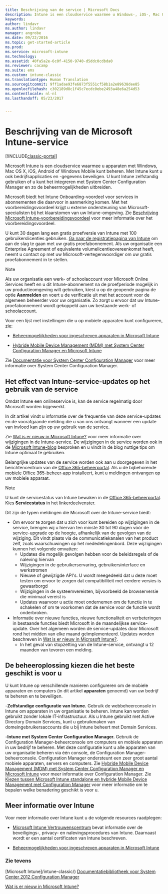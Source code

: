 ```yaml
---
title: Beschrijving van de service | Microsoft Docs
description: Intune is een cloudservice waarmee u Windows-, iOS-, Mac OS X-, Android- en Windows Mobile-apparaten kunt beheren.
keywords: 
author: lindavr
ms.author: lindavr
manager: angrobe
ms.date: 09/22/2016
ms.topic: get-started-article
ms.prod: 
ms.service: microsoft-intune
ms.technology: 
ms.assetid: 40fa5a2e-6c0f-4150-9740-d5ddc0cdbda0
ms.reviewer: cacamp
ms.suite: ems
ms.custom: intune-classic
ms.translationtype: Human Translation
ms.sourcegitcommit: 9ff1adae93fe6873f5551cf58b1a2e89638dee85
ms.openlocfilehash: c302189d8c1f45c7ecdc0ebe2493a48e6a254d53
ms.contentlocale: nl-nl
ms.lasthandoff: 05/23/2017


---
```


# <a name="microsoft-intune-service-description"></a>Beschrijving van de Microsoft Intune-service

[!INCLUDE[classic-portal](../includes/classic-portal.md)]

Microsoft Intune is een cloudservice waarmee u apparaten met Windows, Mac OS X, iOS, Android of Windows Mobile kunt beheren. Met Intune kunt u ook bedrijfsapplicaties en -gegevens beveiligen. U kunt Intune zelfstandig gebruiken of u kunt het integreren met System Center Configuration Manager en zo de beheermogelijkheden uitbreiden.

Microsoft biedt het Intune Onboarding-voordeel voor services in abonnementen die daarvoor in aanmerking komen. Met het voorbereidingsvoordeel krijgt u externe ondersteuning van Microsoft-specialisten bij het klaarstomen van uw Intune-omgeving. Zie [Beschrijving Microsoft Intune-voorbereidingsvoordeel](http://go.microsoft.com/fwlink/?LinkId=619281) voor meer informatie over het voorbereidingsvoordeel.

U kunt 30 dagen lang een gratis proefversie van Intune met 100 gebruikerslicenties gebruiken. [Ga naar de registratiepagina van Intune](https://www.microsoft.com/server-cloud/products/microsoft-intune/) om aan de slag te gaan met uw gratis proefabonnement. Als uw organisatie een Enterprise Agreement of equivalente volumelicentieovereenkomst heeft, neemt u contact op met uw Microsoft-vertegenwoordiger om uw gratis proefabonnement in te stellen.

> [!NOTE]
> Als uw organisatie een werk- of schoolaccount voor Microsoft Online Services heeft en u dit Intune-abonnement na de proefperiode mogelijk in uw productieomgeving wilt gebruiken, kiest u op de geopende pagina de optie **Aanmelden** en voert u de verificatie uit met het account voor de algemeen beheerder voor uw organisatie. Zo zorgt u ervoor dat uw Intune-proefabonnement wordt gekoppeld aan uw bestaande werk- of schoolaccount.

Voor een lijst met instellingen die u op mobiele apparaten kunt configureren, zie:

-   [Beheermogelijkheden voor ingeschreven apparaten in Microsoft Intune](/intune-classic/get-started/mobile-device-management-capabilities-in-microsoft-intune)

-   [Hybride Mobile Device Management (MDM) met System Center Configuration Manager en Microsoft Intune](https://technet.microsoft.com/library/mt627883.aspx)

Zie [Documentatie voor System Center Configuration Manager](https://technet.microsoft.com/library/mt346023.aspx) voor meer informatie over System Center Configuration Manager.

## <a name="learn-how-intune-service-updates-affect-you"></a>Het effect van Intune-service-updates op het gebruik van de service
Omdat Intune een onlineservice is, kan de service regelmatig door Microsoft worden bijgewerkt.

In dit artikel vindt u informatie over de frequentie van deze service-updates en de voorafgaande melding die u van ons ontvangt wanneer een update van invloed kan zijn op uw gebruik van de service.

Zie [Wat is er nieuw in Microsoft Intune?](/intune-classic/deploy-use/whats-new-in-microsoft-intune) voor meer informatie over wijzigingen in de Intune-service. De wijzigingen in de service worden ook in de [Microsoft Intune-blog](http://blogs.technet.com/b/microsoftintune/) besproken en u vindt in de blog nuttige tips om Intune optimaal te gebruiken.

Belangrijke updates van de service worden ook aan u doorgegeven in het berichtencentrum van de [Office 365-beheerportal](https://portal.office.com/Admin/Default.aspx). Als u de bijbehorende [mobiele Office 365-beheer-app](https://support.office.com/article/Office-365-Admin-Mobile-App-e16f6421-2a1a-4142-bf9d-9846600a060a) installeert, kunt u meldingen ontvangen op uw mobiele apparaat.

> [!NOTE]
> U kunt de servicestatus van Intune bewaken in de [Office 365-beheerportal](https://portal.office.com/Admin/Default.aspx). Kies **Servicestatus** in het linkerdeelvenster.  

Dit zijn de typen meldingen die Microsoft over de Intune-service biedt:
-   Om ervoor te zorgen dat u zich voor kunt bereiden op wijzigingen in de service, brengen wij u hiervan ten minste 30 tot 90 dagen vóór de service-upgrade op de hoogte, afhankelijk van de gevolgen van de wijziging. Dit vindt plaats via de communicatiekanalen van het product zelf, zoals waarschuwingen op het mededelingenbord. Deze wijzigingen kunnen het volgende omvatten:
    * Updates die mogelijk gevolgen hebben voor de beleidsregels of de naleving hiervan
    * Wijzigingen in de gebruikerservaring, gebruikersinterface en werkstromen
    * Nieuwe of gewijzigde API's. U wordt meegedeeld dat u deze moet testen om ervoor te zorgen dat compatibiliteit met eerdere versies is gewaarborgd
    * Wijzigingen in de systeemvereisten, bijvoorbeeld de browserversie die minimaal vereist is
    * Updates waarvoor u actie moet ondernemen om de functie in te schakelen of om te voorkomen dat de service voor de functie wordt onderbroken.
-   Informatie over nieuwe functies, nieuwe functionaliteit en verbeteringen in bestaande functies biedt Microsoft in de maandelijkse service-update. Over het algemeen worden de service-updates door Microsoft rond het midden van elke maand geïmplementeerd. Updates worden beschreven in [Wat is er nieuw in Microsoft Intune?](/intune-classic/deploy-use/whats-new-in-microsoft-intune).
    -   In het geval van stopzetting van de Intune-service, ontvangt u 12 maanden van tevoren een melding.

## <a name="choose-the-management-solution-thats-right-for-you"></a>De beheeroplossing kiezen die het beste geschikt is voor u
U kunt Intune op verschillende manieren configureren om de mobiele apparaten en computers (in dit artikel **apparaten** genoemd) van uw bedrijf te beheren en te beveiligen.

-**Zelfstandige configuratie van Intune.** Gebruik de webbeheerconsole in Intune om apparaten in uw organisatie te beheren. Intune kan worden gebruikt zonder lokale IT-infrastructuur. Als u Intune gebruikt met Active Directory Domain Services, kunt u gebruikmaken van domeingebruikersaccounts die u bij Intune beheert met Domain Services.

-**Intune met System Center Configuration Manager.** Gebruik de Configuration Manager-beheerconsole om computers en mobiele apparaten in uw bedrijf te beheren. Met deze configuratie kunt u alle apparaten van uw organisatie beheren via één console, de Configuration Manager-beheerconsole. Configuration Manager ondersteunt een zeer groot aantal mobiele apparaten, servers en computers. Zie [Hybride Mobile Device Management (MDM) met System Center Configuration Manager en Microsoft Intune](https://technet.microsoft.com/library/mt627883.aspx) voor meer informatie over Configuration Manager. Zie [Kiezen tussen Microsoft Intune standalone en hybride Mobile Device Management met Configuration Manager](https://technet.microsoft.com/library/mt706478.aspx) voor meer informatie om te bepalen welke benadering geschikt is voor u.


## <a name="learn-more-about-intune"></a>Meer informatie over Intune
Voor meer informatie over Intune kunt u de volgende resources raadplegen:

- [Microsoft Intune Vertrouwenscentrum](https://www.microsoft.com/server-cloud/products/intune-trust-center/) bevat informatie over de beveiligings-, privacy- en nalevingsprocedures van Intune. Daarnaast wordt er een aantal certificaten van Intune beschreven.

- [Beheermogelijkheden voor ingeschreven apparaten in Microsoft Intune](/intune-classic/get-started/mobile-device-management-capabilities-in-microsoft-intune)

### <a name="see-also"></a>Zie tevens
[Microsoft Intune]/intune-classic/) [Documentatiebibliotheek voor System Center 2012 Configuration Manager](https://technet.microsoft.com/library/gg682041.aspx)

[Wat is er nieuw in Microsoft Intune?](/intune-classic/deploy-use/whats-new-in-microsoft-intune)

